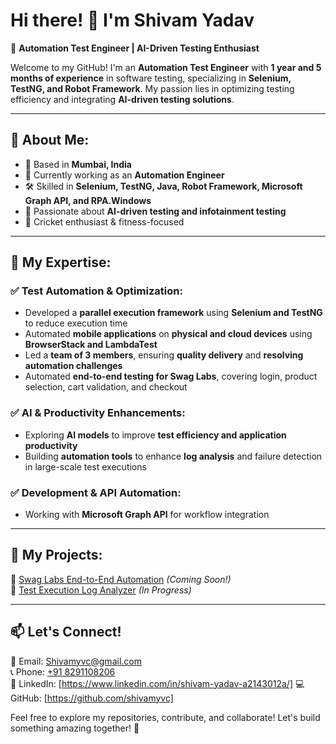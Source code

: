 # Hi there! 👋 I'm Shivam Yadav

🚀 **Automation Test Engineer | AI-Driven Testing Enthusiast**

Welcome to my GitHub! I'm an **Automation Test Engineer** with **1 year and 5 months of experience** in software testing, specializing in **Selenium, TestNG, and Robot Framework**. My passion lies in optimizing testing efficiency and integrating **AI-driven testing solutions**.

---

## 🔹 About Me:
- 📍 Based in **Mumbai, India**
- 💼 Currently working as an **Automation Engineer**
- 🛠️ Skilled in **Selenium, TestNG, Java, Robot Framework, Microsoft Graph API, and RPA.Windows**
- 🤖 Passionate about **AI-driven testing and infotainment testing**
- 🏏 Cricket enthusiast & fitness-focused

---

## 🔹 My Expertise:
### ✅ **Test Automation & Optimization:**
- Developed a **parallel execution framework** using **Selenium and TestNG** to reduce execution time
- Automated **mobile applications** on **physical and cloud devices** using **BrowserStack and LambdaTest**
- Led a **team of 3 members**, ensuring **quality delivery** and **resolving automation challenges**
- Automated **end-to-end testing for Swag Labs**, covering login, product selection, cart validation, and checkout

### ✅ **AI & Productivity Enhancements:**
- Exploring **AI models** to improve **test efficiency and application productivity**
- Building **automation tools** to enhance **log analysis** and failure detection in large-scale test executions

### ✅ **Development & API Automation:**
- Working with **Microsoft Graph API** for workflow integration

---

## 🔹 My Projects:
🔹 [Swag Labs End-to-End Automation](#) *(Coming Soon!)*  
🔹 [Test Execution Log Analyzer](#) *(In Progress)*  

---

## 📫 **Let's Connect!**
📧 Email: [Shivamyvc@gmail.com](mailto:Shivamyvc@gmail.com)  
📞 Phone: [+91 8291108206](tel:+918291108206)  
💼 LinkedIn: [https://www.linkedin.com/in/shivam-yadav-a2143012a/] 
💻 GitHub: [https://github.com/shivamyvc]

Feel free to explore my repositories, contribute, and collaborate! Let's build something amazing together! 🚀

